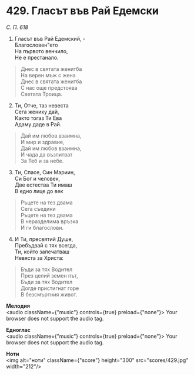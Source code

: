 # 429. Гласът във Рай Едемски  

*С. П. 618*  

1. Гласът във Рай Едемский, -  
Благословен"ето  
На първото венчило,  
Не е престанало.  

> Днес в святата женитба  
> На верен мъж с жена  
> Днес в святата женитба  
> С нас още предстоява  
> Светата Троица.  

2. Ти, Отче, таз невеста  
Сега жениху дай,  
Както тогаз Ти Ева  
Адаму даде в Рай.  

> Дай им любов взаимна,  
> И мир и здравие,  
> Дай им любов взаимна,  
> И чада да възпитват  
> За Теб и за небе.  

3. Ти, Спасе, Син Мариин,  
Си Бог и человек,  
Две естества Ти имаш  
В едно лице до век  

> Ръцете на тез двама  
> Сега съедини  
> Ръцете на тез двама  
> В неразделима връзка  
> И ги благослови.  

4. И Ти, пресвятий Душе,  
Пребъдвай с тях всегда,  
Ти, който запечатваш  
Невяста за Христа:  

> Бъди за тях Водител  
> През целий земен път,  
> Бъди за тях Водител  
> Догде пристигнат горе  
> В безсмъртния живот.  

__Мелодия__  
<audio className={"music"} controls={true} preload={"none"}><source src="mp3/429.mp3" type="audio/mpeg"/>
Your browser does not support the audio tag.
</audio>  

__Едноглас__  
<audio className={"music"} controls={true} preload={"none"}><source src="transp/429.mp3" type="audio/mpeg"/>
Your browser does not support the audio tag.
</audio>  

__Ноти__  
<img alt="ноти" className={"score"} height="300" src="scores/429.jpg" width="212"/>
